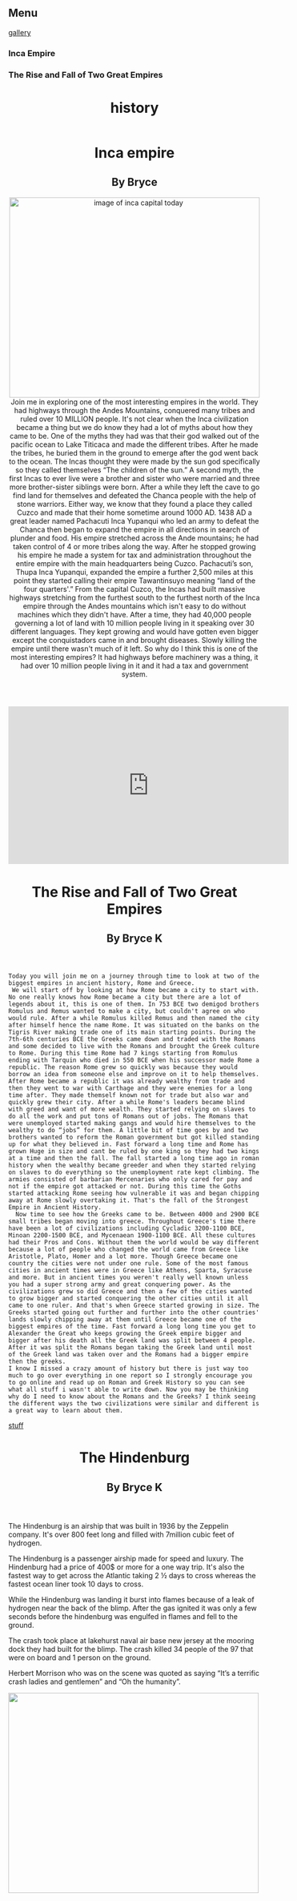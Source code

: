 <html>
<head>
<title> Website </title>
</head>
<nav> 
<h2> Menu </h2>
<a href="#gallery"> gallery </a>
</nav>
<div id="destiantions">
	<h3> Inca Empire</h3>
	<h3> The Rise and Fall of Two Great Empires </h3>
</div> <!-- "destiantions"-->
<div id="gallery"> </div> <!-- gallery -->

<body>
<header> 
<h1> history </h1>
</header>
<div id ="firstSection">
<p>
<header>
<h1>Inca empire</h1>
<h2>By Bryce </h2
</header>
<img src="https://www.worldatlas.com/upload/08/5e/4f/shutterstock-648760309.jpg" width=500 height=400 alt="image of inca capital today"/>
   Join me in exploring one of the most interesting empires in the world. They had highways through the Andes Mountains, conquered many tribes and ruled over 10 MILLION people.
    It's not clear when the Inca civilization became a thing but we do know they had a lot of myths about how they came to be. One of the myths they had was that their god walked out of the pacific ocean to Lake Titicaca and made the different tribes. After he made the tribes, he buried them in the ground to emerge after the god went back to the ocean. The Incas thought they were made by the sun god specifically so they called themselves “The children of the sun.” A second myth, the first Incas to ever live were a brother and sister who were married and three more brother-sister siblings were born. After a while they left the cave to go find land for themselves and defeated the Chanca people with the help of stone warriors.
   Either way, we know that they found a place they called Cuzco and made that their home sometime around 1000 AD. 1438 AD a great leader named Pachacuti Inca Yupanqui who led an army to defeat the Chanca then began to expand the empire in all directions in search of plunder and food. His empire stretched across the Ande mountains; he had taken control of 4 or more tribes along the way. After he stopped growing his empire he made a system for tax and administration throughout the entire empire with the main headquarters being Cuzco. 
    Pachacuti’s son, Thupa Inca Yupanqui, expanded the empire a further 2,500 miles at this point they started calling their empire Tawantinsuyo meaning “land of the four quarters'.” From the capital Cuzco, the Incas had built massive highways stretching from the furthest south to the furthest north of the Inca empire through the Andes mountains which isn't easy to do without machines which they didn't have. After a time, they had 40,000 people governing a lot of land with 10 million people living in it speaking over 30 different languages. 
   They kept growing and would have gotten even bigger except the conquistadors came in and brought diseases. Slowly killing the empire until there wasn't much of it left. So why do I think this is one of the most interesting empires? It had highways before machinery was a thing, it had over 10 million people living in it and it had a tax and government system.
 </p>
	</div> <!-- FirstSection -->
	<div id ="SecondSection">
<p>
<iframe width="560" height="315" src="https://www.youtube.com/embed/UO5ktwPXsyM" title="YouTube video player" frameborder="0" allow="accelerometer; autoplay; clipboard-write; encrypted-media; gyroscope; picture-in-picture" allowfullscreen></iframe>
<header>
<h1>The Rise and Fall of Two Great Empires <h2>

<h2>By Bryce K </h2>
</header>

    Today you will join me on a journey through time to look at two of the biggest empires in ancient history, Rome and Greece.
     We will start off by looking at how Rome became a city to start with. No one really knows how Rome became a city but there are a lot of legends about it, this is one of them. In 753 BCE two demigod brothers Romulus and Remus wanted to make a city, but couldn't agree on who would rule. After a while Romulus killed Remus and then named the city after himself hence the name Rome. It was situated on the banks on the Tigris River making trade one of its main starting points. During the 7th-6th centuries BCE the Greeks came down and traded with the Romans and some decided to live with the Romans and brought the Greek culture to Rome. During this time Rome had 7 kings starting from Romulus ending with Tarquin who died in 550 BCE when his successor made Rome a republic. The reason Rome grew so quickly was because they would borrow an idea from someone else and improve on it to help themselves. After Rome became a republic it was already wealthy from trade and then they went to war with Carthage and they were enemies for a long time after. They made themself known not for trade but also war and quickly grew their city. After a while Rome's leaders became blind with greed and want of more wealth. They started relying on slaves to do all the work and put tons of Romans out of jobs. The Romans that were unemployed started making gangs and would hire themselves to the wealthy to do “jobs” for them. A little bit of time goes by and two brothers wanted to reform the Roman government but got killed standing up for what they believed in. Fast forward a long time and Rome has grown Huge in size and cant be ruled by one king so they had two kings at a time and then the fall. The fall started a long time ago in roman history when the wealthy became greeder and when they started relying on slaves to do everything so the unemployment rate kept climbing. The armies consisted of barbarian Mercenaries who only cared for pay and not if the empire got attacked or not. During this time the Goths started attacking Rome seeing how vulnerable it was and began chipping away at Rome slowly overtaking it. That's the fall of the Strongest Empire in Ancient History.
      Now time to see how the Greeks came to be. Between 4000 and 2900 BCE small tribes began moving into greece. Throughout Greece's time there have been a lot of civilizations including Cycladic 3200-1100 BCE, Minoan 2200-1500 BCE, and Mycenaean 1900-1100 BCE. All these cultures had their Pros and Cons. Without them the world would be way different because a lot of people who changed the world came from Greece like Aristotle, Plato, Homer and a lot more. Though Greece became one country the cities were not under one rule. Some of the most famous cities in ancient times were in Greece like Athens, Sparta, Syracuse and more. But in ancient times you weren't really well known unless you had a super strong army and great conquering power. As the civilizations grew so did Greece and then a few of the cities wanted to grow bigger and started conquering the other cities until it all came to one ruler. And that's when Greece started growing in size. The Greeks started going out further and further into the other countries' lands slowly chipping away at them until Greece became one of the biggest empires of the time. Fast forward a long long time you get to Alexander the Great who keeps growing the Greek empire bigger and bigger after his death all the Greek land was split between 4 people. After it was split the Romans began taking the Greek land until most of the Greek land was taken over and the Romans had a bigger empire then the greeks. 
    I know I missed a crazy amount of history but there is just way too much to go over everything in one report so I strongly encourage you to go online and read up on Roman and Greek History so you can see what all stuff i wasn't able to write down. Now you may be thinking why do I need to know about the Romans and the Greeks? I think seeing the different ways the two civilizations were similar and different is a great way to learn about them. 
</p>
</div>
<div id="links">
<a href="https://www.youtube.com/watch?v=2tdiKTSdE9Y"> stuff </a>
</div>
</body>
<body>
<p>
<header>
<h1> The Hindenburg </h1>
<h2> By Bryce K </h2>
</header>
</p>

<p> The Hindenburg is an airship that was built in 1936 by the Zeppelin company. It's over 800 feet long and filled with 7million cubic feet of hydrogen.</p>
<p> The Hindenburg is a passenger airship made for speed and luxury. The Hindenburg had a price of 400$ or more for a one way trip. It's also the fastest way to get across the Atlantic taking 2 ½ days to cross whereas the fastest ocean liner took 10 days to cross. </p>
<p> While the Hindenburg was landing it burst into flames because of a leak of hydrogen near the back of the blimp. After the gas ignited it was only a few seconds before the hindenburg was engulfed in flames and fell to the ground.
</p>
<p> The crash took place at lakehurst naval air base new jersey at the mooring dock they had built for the blimp. The crash killed 34 people of the 97 that were on board and 1 person on the ground. </p>
<p> Herbert Morrison who was on the scene was quoted as saying “It’s a terrific crash ladies and gentlemen” and “Oh the humanity”. </p>
<a href="https://1.bp.blogspot.com/-6D9zcmsQiUw/WxiUJoYPRRI/AAAAAAAAQOo/RoBiKSS_QAIRm7fskCfvKH66ICkvMo89gCLcBGAs/s1600/Hindenburg_Disaster%2B%25284%2529.jpg"><img src="./Images/hindenburg.jpg" width=500 height=400/></a>
</body>
</html>
